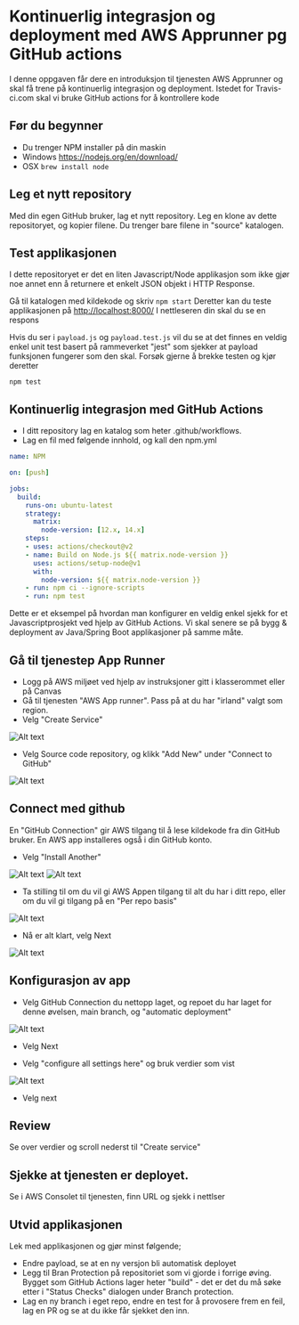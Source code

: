 # Kontinuerlig integrasjon og deployment med AWS Apprunner pg GitHub actions

I denne oppgaven får dere en introduksjon til tjenesten AWS Apprunner og skal få trene på kontinuerlig integrasjon og deployment.
Istedet for Travis-ci.com skal vi bruke GitHub actions for å kontrollere kode


## Før du begynner

- Du trenger NPM installer på din maskin
- Windows <https://nodejs.org/en/download/>
- OSX   ```brew install node```

## Leg et nytt repository

Med din egen GitHub bruker, lag et nytt repository. Leg en klone av dette repositoryet, og kopier filene. Du trenger bare filene in "source" katalogen. 

## Test applikasjonen

I dette repositoryet er det en liten Javascript/Node applikasjon som ikke gjør noe annet enn å returnere et enkelt 
JSON objekt i HTTP Response. 

Gå til katalogen med kildekode og skriv  ````npm start````
Deretter kan du teste applikasjonen på <http://localhost:8000/>
I nettleseren din skal du se en respons 

Hvis du ser i ````payload.js```` og ```payload.test.js``` vil du se at det finnes en veldig enkel unit test basert 
på rammeverket "jest" som sjekker at payload funksjonen fungerer som den skal. Forsøk gjerne å brekke testen og 
kjør deretter

```
npm test
```


## Kontinuerlig integrasjon med GitHub Actions

- I ditt repository lag en katalog som heter .github/workflows.
- Lag en fil med følgende innhold, og kall den npm.yml

```yaml
name: NPM

on: [push]

jobs:
  build:
    runs-on: ubuntu-latest
    strategy:
      matrix:
        node-version: [12.x, 14.x]
    steps:
    - uses: actions/checkout@v2
    - name: Build on Node.js ${{ matrix.node-version }}
      uses: actions/setup-node@v1
      with:
        node-version: ${{ matrix.node-version }}
    - run: npm ci --ignore-scripts
    - run: npm test 
```

Dette er et eksempel på hvordan man konfigurer en veldig enkel sjekk for et Javascriptprosjekt ved hjelp av GitHub Actions.
Vi skal senere se på bygg & deployment av Java/Spring Boot applikasjoner på samme måte.
  

## Gå til tjenestep App Runner 

- Logg på AWS miljøet ved hjelp av instruksjoner gitt i klasserommet eller på Canvas
- Gå til tjenesten "AWS App runner". Pass på at du har "irland" valgt som region. 
- Velg "Create Service"

<img title="a title" alt="Alt text" src="img/1.png">

- Velg Source code repository, og klikk "Add New" under "Connect to GitHub"

<img title="a title" alt="Alt text" src="img/2.png">


## Connect med github 

En "GitHub Connection" gir AWS tilgang til å lese kildekode fra din GitHub bruker. En AWS app installeres også 
i din GitHub konto. 

- Velg "Install Another"

<img title="a title" alt="Alt text" src="img/3.png">
<img title="a title" alt="Alt text" src="img/4.png">

- Ta stilling til om du vil gi AWS Appen tilgang til alt du har i ditt repo, eller om du vil gi tilgang på en "Per repo basis"

<img title="a title" alt="Alt text" src="img/5.png">

- Nå er alt klart, velg Next 

<img title="a title" alt="Alt text" src="img/6.png">

## Konfigurasjon av app

- Velg GitHub Connection du nettopp laget, og repoet du har laget for denne øvelsen, main branch, og "automatic deployment"

<img title="a title" alt="Alt text" src="img/7.png">

- Velg Next

- Velg "configure all settings here" og bruk verdier som vist 

<img title="a title" alt="Alt text" src="img/8.png">

- Velg next

## Review

Se over verdier og scroll nederst til "Create service"
 

## Sjekke at tjenesten er deployet. 

Se i AWS Consolet til tjenesten, finn URL og sjekk i nettlser

## Utvid applikasjonen 

Lek med applikasjonen og gjør minst følgende; 

- Endre payload, se at en ny versjon bli automatisk deployet 
- Legg til Bran Protection på repositoriet som vi gjorde i forrige øving. Bygget som GitHub Actions lager heter "build" - det er det du må søke etter 
i "Status Checks" dialogen under Branch protection. 
- Lag en ny branch i eget repo, endre en test for å provosere frem en feil, lag en PR og se at du ikke får sjekket den inn.
